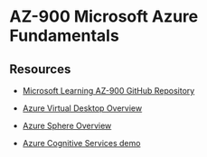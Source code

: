 # AZ-900 Microsoft Azure Fundamentals

## Resources

* [Microsoft Learning AZ-900 GitHub Repository](https://github.com/MicrosoftLearning/AZ-900T0x-MicrosoftAzureFundamentals)

* [Azure Virtual Desktop Overview](https://www.youtube.com/watch?v=NQFtI3JLtaU&feature=emb_logo&app=desktop)

* [Azure Sphere Overview](https://docs.microsoft.com/en-us/azure-sphere/product-overview/terminology)
 
* [Azure Cognitive Services demo](https://azure.microsoft.com/en-us/services/cognitive-services/computer-vision/#features)
